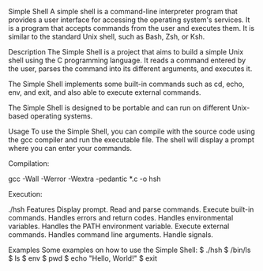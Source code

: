 Simple Shell A simple shell is a command-line interpreter program that provides a user interface for accessing the operating system's services. It is a program that accepts commands from the user and executes them. It is similar to the standard Unix shell, such as Bash, Zsh, or Ksh.

Description The Simple Shell is a project that aims to build a simple Unix shell using the C programming language. It reads a command entered by the user, parses the command into its different arguments, and executes it.

The Simple Shell implements some built-in commands such as cd, echo, env, and exit, and also able to execute external commands.

The Simple Shell is designed to be portable and can run on different Unix-based operating systems.

Usage To use the Simple Shell, you can compile with the source code using the gcc compiler and run the executable file. The shell will display a prompt where you can enter your commands.

Compilation:

gcc -Wall -Werror -Wextra -pedantic *.c -o hsh

Execution:

./hsh Features Display prompt. Read and parse commands. Execute built-in commands. Handles errors and return codes. Handles environmental variables. Handles the PATH environment variable. Execute external commands. Handles command line arguments. Handle signals.

Examples Some examples on how to use the Simple Shell: $ ./hsh $ /bin/ls $ ls $ env $ pwd $ echo "Hello, World!" $ exit
